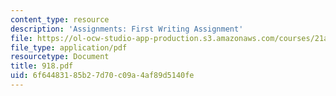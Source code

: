 ```yaml
---
content_type: resource
description: 'Assignments: First Writing Assignment'
file: https://ol-ocw-studio-app-production.s3.amazonaws.com/courses/21a-211-magic-witchcraft-and-the-spirit-world-fall-2003/6f64483185b27d70c09a4af89d5140fe_918.pdf
file_type: application/pdf
resourcetype: Document
title: 918.pdf
uid: 6f644831-85b2-7d70-c09a-4af89d5140fe
---
```

